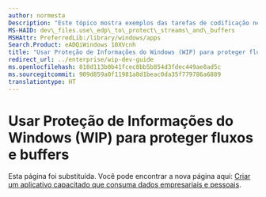 ```yaml
---
author: normesta
Description: "Este tópico mostra exemplos das tarefas de codificação necessárias para obter alguns dos cenários mais comuns de Proteção de Informações do Windows (WIP) relacionados a fluxos e buffers."
MS-HAID: dev\_files.use\_edp\_to\_protect\_streams\_and\_buffers
MSHAttr: PreferredLib:/library/windows/apps
Search.Product: eADQiWindows 10XVcnh
title: "Usar Proteção de Informações do Windows (WIP) para proteger fluxos e buffers"
redirect_url: ../enterprise/wip-dev-guide
ms.openlocfilehash: 818d113b0b41fcec8bb5b854d3fdec449ae8ad5c
ms.sourcegitcommit: 909d859a0f11981a8d1beac0da35f779786a6889
translationtype: HT
---
```

# <a name="use-windows-information-protection-wip-to-protect-streams-and-buffers"></a>Usar Proteção de Informações do Windows (WIP) para proteger fluxos e buffers

Esta página foi substituída. Você pode encontrar a nova página aqui: [Criar um aplicativo capacitado que consuma dados empresariais e pessoais](../enterprise/wip-dev-guide.md).
